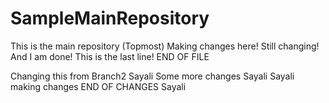 # SampleMainRepository
This is the main repository (Topmost)
Making changes here!
Still changing!
And I am done!
This is the last line!
END OF FILE


Changing this from Branch2 Sayali
Some more changes Sayali
Sayali making changes
END OF CHANGES Sayali
